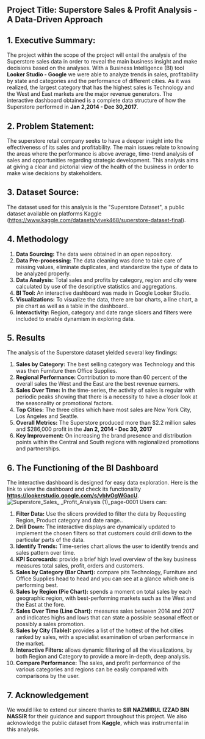 ## Project Title: Superstore Sales & Profit Analysis - A Data-Driven Approach 


## 1. Executive Summary:
The project within the scope of the project will entail the analysis of the Superstore sales data in order to reveal the main business insight and make decisions based on the analyses. With a Business Intelligence (BI) tool **Looker Studio - Google** we were able to analyze trends in sales, profitability by state and categories and the performance of different cities. As it was realized, the largest category that has the highest sales is Technology and the West and East markets are the major revenue generators. The interactive dashboard obtained is a complete data structure of how the Superstore performed in **Jan 2,2014 - Dec 30,2017**.

## 2. Problem Statement:
The superstore retail company seeks to have a deeper insight into the effectiveness of its sales and profitability. The main issues relate to knowing the areas where the performance is above average, time-trend analysis of sales and opportunities regarding strategic development. This analysis aims at giving a clear and pictorial view of the health of the business in order to make wise decisions by stakeholders.

## 3. Dataset Source: 
The dataset used for this analysis is the "Superstore Dataset", a public dataset available on platforms Kaggle (https://www.kaggle.com/datasets/vivek468/superstore-dataset-final).

## 4. Methodology
  1.  **Data Sourcing:** The data were obtained in an open repository.
  2.  **Data Pre-processing:** The data cleaning was done to take care of missing values, eliminate duplicates, and standardize the type of data to be analyzed properly.
  3.  **Data Analysis:** Total sales and profits by category, region and city were calculated by use of the descriptive statistics and aggregations.
  4.  **BI Tool:** An interactive dashboard was made in Google Looker Studio.
  5.  **Visualizations:** To visualize the data, there are bar charts, a line chart, a pie chart as well as a table in the dashboard..
  6.  **Interactivity:** Region, category and date range slicers and filters were included to enable dynamism in exploring data.

## 5. Results
  The analysis of the Superstore dataset yielded several key findings:
  1. **Sales by Category:** The best selling category was Technology and this was then Furniture then Office Supplies.
  2. **Regional Performance:** Contribution to more than 60 percent of the overall sales the West and the East are the best revenue earners.
  3. **Sales Over Time:** In the time-series, the activity of sales is regular with periodic peaks showing that there is a necessity to have a closer look at the seasonality or promotional factors.
  4. **Top Cities:** The three cities which have most sales are New York City, Los Angeles and Seattle.
  5. **Overall Metrics:** The Superstore produced more than $2.2 million sales and $286,000 profit in the **Jan 2, 2014 - Dec 30, 2017**
  6. **Key Improvement:** On increasing the brand presence and distribution points within the Central and South regions with regionalized promotions and partnerships.

## 6. The Functioning of the BI Dashboard 
The interactive dashboard is designed for easy data exploration. Here is the link to view the dashboard and check its functionality **https://lookerstudio.google.com/s/vblvOgWGacU**.
![Superstore_Sales_ _Profit_Analysis (1)_page-0001](https://github.com/user-attachments/assets/71da8d71-d7cf-48ff-ab42-6cc6a4134688)
Users can:

  1. **Filter Data:** Use the slicers provided to filter the data by Requesting Region, Product category and date range..
  2. **Drill Down:** The interactive displays are dynamically updated to implement the chosen filters so that customers could drill down to the particular parts of the data.
  3. **Identify Trends:** Time-series chart allows the user to identify trends and sales pattern over time.
  4. **KPI Scorecards:** provide a brief high level overview of the key business measures total sales, profit, orders and customers.
  5. **Sales by Category (Bar Chart):** compare pits Technology, Furniture and Office Supplies head to head and you can see at a glance which one is performing best.
  6. **Sales by Region (Pie Chart):** spends a moment on total sales by each geographic region, with best-performing markets such as the West and the East at the fore.
  7. **Sales Over Time (Line Chart):** measures sales between 2014 and 2017 and indicates highs and lows that can state a possible seasonal effect or possibly a sales promotion.
  8. **Sales by City (Table):** provides a list of the hottest of the hot cities ranked by sales, with a specialist examination of urban performance in the market.
  9. **Interactive Filters:** allows dynamic filtering of all the visualizations, by both Region and Category to provide a more in-depth, deep analysis.
  5. **Compare Performance:** The sales, and profit performance of the various categories and regions can be easily compared with comparisons by the user.

## 7. Acknowledgement 
We would like to extend our sincere thanks to **SIR NAZMIRUL IZZAD BIN NASSIR** for their guidance and support throughout this project. We also acknowledge the public dataset from **Kaggle**, which was instrumental in this analysis.


